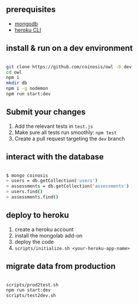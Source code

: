 ## prerequisites

* [mongodb](https://docs.mongodb.com/manual/administration/install-community/)
* [heroku CLI](https://devcenter.heroku.com/articles/heroku-cli#download-and-install)

## install & run on a dev environment

```bash

git clone https://github.com/coinosis/owl -b dev
cd owl
npm i
mkdir db
npm i -g nodemon
npm run start:dev

```

## Submit your changes

1. Add the relevant tests in `test.js`
2. Make sure all tests run smoothly: `npm test`
3. Create a pull request targeting the `dev` branch

## interact with the database

```bash

$ mongo coinosis
> users = db.getCollection('users')
> assessments = db.getCollection('assessments')
> users.find()
> assessments.find()

```

## deploy to heroku

1. create a heroku account
2. install the mongolab add-on
3. deploy the code
4. `scripts/initialize.sh <your-heroku-app-name>`

## migrate data from production

```bash

scripts/prod2test.sh
npm run start:dev
scripts/test2dev.sh

```
